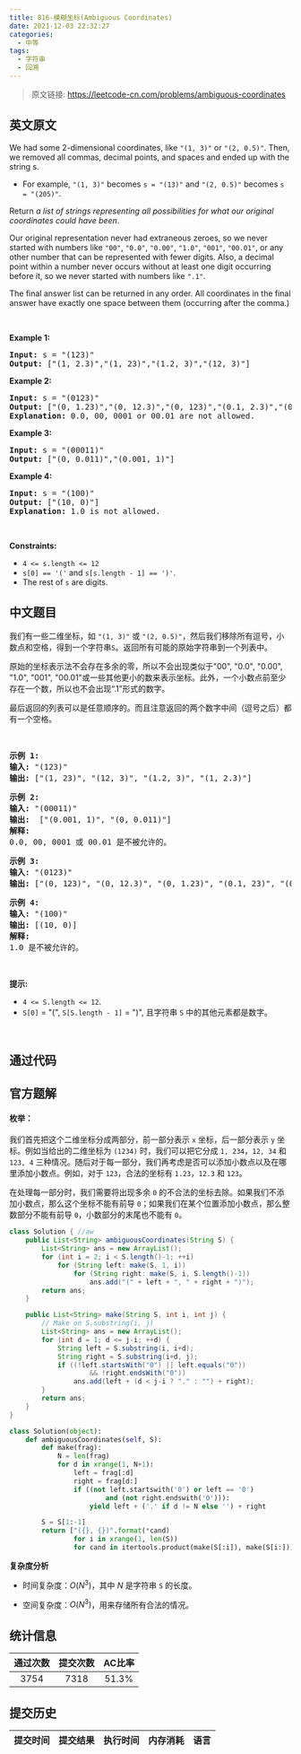 ```yaml
---
title: 816-模糊坐标(Ambiguous Coordinates)
date: 2021-12-03 22:32:27
categories:
  - 中等
tags:
  - 字符串
  - 回溯
---
```


> 原文链接: https://leetcode-cn.com/problems/ambiguous-coordinates


## 英文原文
<div><p>We had some 2-dimensional coordinates, like <code>&quot;(1, 3)&quot;</code> or <code>&quot;(2, 0.5)&quot;</code>. Then, we removed all commas, decimal points, and spaces and ended up with the string s.</p>

<ul>
	<li>For example, <code>&quot;(1, 3)&quot;</code> becomes <code>s = &quot;(13)&quot;</code> and <code>&quot;(2, 0.5)&quot;</code> becomes <code>s = &quot;(205)&quot;</code>.</li>
</ul>

<p>Return <em>a list of strings representing all possibilities for what our original coordinates could have been</em>.</p>

<p>Our original representation never had extraneous zeroes, so we never started with numbers like <code>&quot;00&quot;</code>, <code>&quot;0.0&quot;</code>, <code>&quot;0.00&quot;</code>, <code>&quot;1.0&quot;</code>, <code>&quot;001&quot;</code>, <code>&quot;00.01&quot;</code>, or any other number that can be represented with fewer digits. Also, a decimal point within a number never occurs without at least one digit occurring before it, so we never started with numbers like <code>&quot;.1&quot;</code>.</p>

<p>The final answer list can be returned in any order. All coordinates in the final answer have exactly one space between them (occurring after the comma.)</p>

<p>&nbsp;</p>
<p><strong>Example 1:</strong></p>

<pre>
<strong>Input:</strong> s = &quot;(123)&quot;
<strong>Output:</strong> [&quot;(1, 2.3)&quot;,&quot;(1, 23)&quot;,&quot;(1.2, 3)&quot;,&quot;(12, 3)&quot;]
</pre>

<p><strong>Example 2:</strong></p>

<pre>
<strong>Input:</strong> s = &quot;(0123)&quot;
<strong>Output:</strong> [&quot;(0, 1.23)&quot;,&quot;(0, 12.3)&quot;,&quot;(0, 123)&quot;,&quot;(0.1, 2.3)&quot;,&quot;(0.1, 23)&quot;,&quot;(0.12, 3)&quot;]
<strong>Explanation:</strong> 0.0, 00, 0001 or 00.01 are not allowed.
</pre>

<p><strong>Example 3:</strong></p>

<pre>
<strong>Input:</strong> s = &quot;(00011)&quot;
<strong>Output:</strong> [&quot;(0, 0.011)&quot;,&quot;(0.001, 1)&quot;]
</pre>

<p><strong>Example 4:</strong></p>

<pre>
<strong>Input:</strong> s = &quot;(100)&quot;
<strong>Output:</strong> [&quot;(10, 0)&quot;]
<strong>Explanation:</strong> 1.0 is not allowed.
</pre>

<p>&nbsp;</p>
<p><strong>Constraints:</strong></p>

<ul>
	<li><code>4 &lt;= s.length &lt;= 12</code></li>
	<li><code>s[0] == &#39;(&#39;</code> and <code>s[s.length - 1] == &#39;)&#39;</code>.</li>
	<li>The rest of <code>s</code> are digits.</li>
</ul>
</div>

## 中文题目
<div><p>我们有一些二维坐标，如&nbsp;<code>&quot;(1, 3)&quot;</code>&nbsp;或&nbsp;<code>&quot;(2, 0.5)&quot;</code>，然后我们移除所有逗号，小数点和空格，得到一个字符串<code>S</code>。返回所有可能的原始字符串到一个列表中。</p>

<p>原始的坐标表示法不会存在多余的零，所以不会出现类似于&quot;00&quot;, &quot;0.0&quot;, &quot;0.00&quot;, &quot;1.0&quot;, &quot;001&quot;, &quot;00.01&quot;或一些其他更小的数来表示坐标。此外，一个小数点前至少存在一个数，所以也不会出现&ldquo;.1&rdquo;形式的数字。</p>

<p>最后返回的列表可以是任意顺序的。而且注意返回的两个数字中间（逗号之后）都有一个空格。</p>

<p>&nbsp;</p>

<pre>
<strong>示例 1:</strong>
<strong>输入:</strong> &quot;(123)&quot;
<strong>输出:</strong> [&quot;(1, 23)&quot;, &quot;(12, 3)&quot;, &quot;(1.2, 3)&quot;, &quot;(1, 2.3)&quot;]
</pre>

<pre>
<strong>示例 2:</strong>
<strong>输入:</strong> &quot;(00011)&quot;
<strong>输出:</strong> &nbsp;[&quot;(0.001, 1)&quot;, &quot;(0, 0.011)&quot;]
<strong>解释:</strong> 
0.0, 00, 0001 或 00.01 是不被允许的。
</pre>

<pre>
<strong>示例 3:</strong>
<strong>输入:</strong> &quot;(0123)&quot;
<strong>输出:</strong> [&quot;(0, 123)&quot;, &quot;(0, 12.3)&quot;, &quot;(0, 1.23)&quot;, &quot;(0.1, 23)&quot;, &quot;(0.1, 2.3)&quot;, &quot;(0.12, 3)&quot;]
</pre>

<pre>
<strong>示例 4:</strong>
<strong>输入:</strong> &quot;(100)&quot;
<strong>输出:</strong> [(10, 0)]
<strong>解释:</strong> 
1.0 是不被允许的。
</pre>

<p>&nbsp;</p>

<p><strong>提示: </strong></p>

<ul>
	<li><code>4 &lt;= S.length &lt;= 12</code>.</li>
	<li><code>S[0]</code> = &quot;(&quot;, <code>S[S.length - 1]</code> = &quot;)&quot;, 且字符串&nbsp;<code>S</code>&nbsp;中的其他元素都是数字。</li>
</ul>

<p>&nbsp;</p>
</div>

## 通过代码
<RecoDemo>
</RecoDemo>


## 官方题解
#### 枚举：

我们首先把这个二维坐标分成两部分，前一部分表示 `x` 坐标，后一部分表示 `y` 坐标。例如当给出的二维坐标为 `(1234)` 时，我们可以把它分成 `1, 234`，`12, 34` 和 `123, 4` 三种情况。随后对于每一部分，我们再考虑是否可以添加小数点以及在哪里添加小数点。例如，对于 `123`，合法的坐标有 `1.23`，`12.3` 和 `123`。

在处理每一部分时，我们需要将出现多余 `0` 的不合法的坐标去除。如果我们不添加小数点，那么这个坐标不能有前导 `0`；如果我们在某个位置添加小数点，那么整数部分不能有前导 `0`，小数部分的末尾也不能有 `0`。

```Java [sol1]
class Solution { //aw
    public List<String> ambiguousCoordinates(String S) {
        List<String> ans = new ArrayList();
        for (int i = 2; i < S.length()-1; ++i)
            for (String left: make(S, 1, i))
                for (String right: make(S, i, S.length()-1))
                    ans.add("(" + left + ", " + right + ")");
        return ans;
    }

    public List<String> make(String S, int i, int j) {
        // Make on S.substring(i, j)
        List<String> ans = new ArrayList();
        for (int d = 1; d <= j-i; ++d) {
            String left = S.substring(i, i+d);
            String right = S.substring(i+d, j);
            if ((!left.startsWith("0") || left.equals("0"))
                    && !right.endsWith("0"))
                ans.add(left + (d < j-i ? "." : "") + right);
        }
        return ans;
    }
}

```

```Python [sol1]
class Solution(object):
    def ambiguousCoordinates(self, S):
        def make(frag):
            N = len(frag)
            for d in xrange(1, N+1):
                left = frag[:d]
                right = frag[d:]
                if ((not left.startswith('0') or left == '0')
                        and (not right.endswith('0'))):
                    yield left + ('.' if d != N else '') + right

        S = S[1:-1]
        return ["({}, {})".format(*cand)
                for i in xrange(1, len(S))
                for cand in itertools.product(make(S[:i]), make(S[i:]))]
```

**复杂度分析**

* 时间复杂度：$O(N^3)$，其中 $N$ 是字符串 `S` 的长度。

* 空间复杂度：$O(N^3)$，用来存储所有合法的情况。

## 统计信息
| 通过次数 | 提交次数 | AC比率 |
| :------: | :------: | :------: |
|    3754    |    7318    |   51.3%   |

## 提交历史
| 提交时间 | 提交结果 | 执行时间 |  内存消耗  | 语言 |
| :------: | :------: | :------: | :--------: | :--------: |
